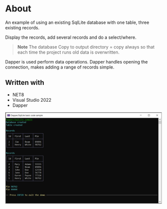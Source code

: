 ﻿# About


An example of using an existing SqlLite database with one table, three existing records. 

Display the records, add several records and do a select/where.


> **Note**
> The database Copy to output directory = copy always so that each time the project runs old data is overwritten.

Dapper is used perform data operations. Dapper handles opening the connection, makes adding a range of records simple.

## Written with

- NET8
- Visual Studio 2022
- Dapper

![Screen Shot](assets/screenShot.png)